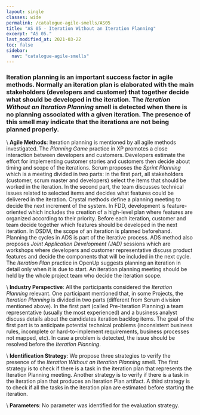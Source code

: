 ```yaml
---
layout: single
classes: wide
permalink: /catalogue-agile-smells/AS05
title: "AS 05 - Iteration Without an Iteration Planning"
excerpt: "AS 05."
last_modified_at: 2021-03-22
toc: false
sidebar:
  nav: "catalogue-agile-smells"
---
```



### Iteration planning is an important success factor in agile methods. Normally an iteration plan is elaborated with the main stakeholders (developers and customer) that together decide what should be developed in the iteration. The *Iteration Without an Iteration Planning* smell is detected when there is no planning associated with a given iteration. The presence of this smell may indicate that the iterations are not being planned properly.


\\
**Agile Methods**:
Iteration planning is mentioned by all agile methods investigated.
The *Planning Game* practice in XP promotes a close interaction between developers and customers. Developers estimate the effort for implementing customer stories and customers then decide about timing and scope of the iterations. 
Scrum proposes the *Sprint Planning* which is a meeting divided in two parts: in the first part, all stakeholders (customer, scrum master and developers) select the items that should be worked in the iteration. In the second part, the team discusses technical issues related to selected items and decides what features could be delivered in the iteration. Crystal methods define a planning meeting to decide the next increment of the system. 
In FDD, development is feature-oriented which includes the creation of a high-level plan where features are organized according to their priority. Before each iteration, customer and team decide together which features should be developed in the next iteration. 
In DSDM, the scope of an iteration is planned beforehand. Planning the cycles in ADS is part of the iterative process. ADS method also proposes *Joint Application Development (JAD)* sessions which are workshops where developers and customer representative discuss product features and decide the components that will be included in the next cycle. 
The *Iteration Plan* practice in OpenUp suggests planning an iteration in detail only when it is due to start. An iteration planning meeting should be held by the whole project team who decide the iteration scope.

\\
**Industry Perspective**:
All the participants considered the *Iteration Planning* relevant. One participant mentioned that, in some Projects, the *Iteration Planning* is divided in two parts (different from Scrum division mentioned above). 
In the first part (called Pre-Iteration Planning) a team representative (usually the most experienced) and a business analyst discuss details about the candidates iteration backlog items. 
The goal of the first part is to anticipate potential technical problems (inconsistent business rules, incomplete or hard-to-implement requirements, business processes not mapped, etc). 
In case a problem is detected, the issue should be resolved before the *Iteration Planning*.

\\
**Identification Strategy**:
We propose three strategies to verify the presence of the *Iteration Without an Iteration Planning* smell. 
The first strategy is to check if there is a task in the iteration plan that represents the Iteration Planning meeting.
Another strategy is to verify if there is a task in the iteration plan that produces an Iteration Plan artifact.
A third strategy is to check if all the tasks in the iteration plan are estimated before starting the iteration.

\\
**Parameters**:
No parameter was identified for the evaluation strategy.